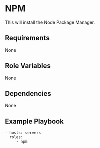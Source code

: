 # NPM

This will install the Node Package Manager.

## Requirements

None

## Role Variables

None

## Dependencies

None

## Example Playbook

    - hosts: servers
      roles:
         - npm
